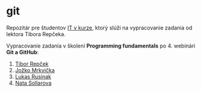 # git
Repozitár pre študentov [IT v kurze](https://www.itvkurze.sk/), ktorý slúži na vypracovanie zadania od lektora Tibora Repčeka.

Vypracovanie zadania v školení **Programming fundamentals** po 4. webinári **Git a GitHub**:

1. [Tibor Repček](https://github.com/tiborepcek)
1. [Jožko Mrkvička](https://github.com/jozko.mrkvicka)
2. [Lukas Rusinak](https://github.com/lukas-dev-ai)
3. [Nata Sollarova](https://github.com/nata.sollarova)
